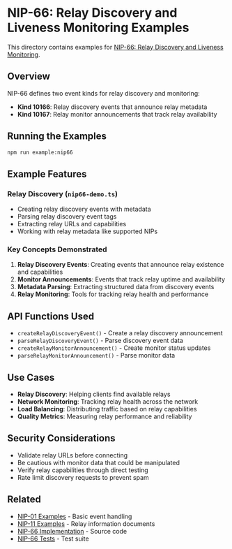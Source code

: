 # NIP-66: Relay Discovery and Liveness Monitoring Examples

This directory contains examples for [NIP-66: Relay Discovery and Liveness Monitoring](https://github.com/nostr-protocol/nips/blob/master/66.md).

## Overview

NIP-66 defines two event kinds for relay discovery and monitoring:
- **Kind 10166**: Relay discovery events that announce relay metadata
- **Kind 10167**: Relay monitor announcements that track relay availability

## Running the Examples

```bash
npm run example:nip66
```

## Example Features

### Relay Discovery (`nip66-demo.ts`)
- Creating relay discovery events with metadata
- Parsing relay discovery event tags
- Extracting relay URLs and capabilities
- Working with relay metadata like supported NIPs

### Key Concepts Demonstrated

1. **Relay Discovery Events**: Creating events that announce relay existence and capabilities
2. **Monitor Announcements**: Events that track relay uptime and availability
3. **Metadata Parsing**: Extracting structured data from discovery events
4. **Relay Monitoring**: Tools for tracking relay health and performance

## API Functions Used

- `createRelayDiscoveryEvent()` - Create a relay discovery announcement
- `parseRelayDiscoveryEvent()` - Parse discovery event data
- `createRelayMonitorAnnouncement()` - Create monitor status updates
- `parseRelayMonitorAnnouncement()` - Parse monitor data

## Use Cases

- **Relay Discovery**: Helping clients find available relays
- **Network Monitoring**: Tracking relay health across the network
- **Load Balancing**: Distributing traffic based on relay capabilities
- **Quality Metrics**: Measuring relay performance and reliability

## Security Considerations

- Validate relay URLs before connecting
- Be cautious with monitor data that could be manipulated
- Verify relay capabilities through direct testing
- Rate limit discovery requests to prevent spam

## Related

- [NIP-01 Examples](../nip01/) - Basic event handling
- [NIP-11 Examples](../nip11/) - Relay information documents
- [NIP-66 Implementation](../../src/nip66/) - Source code
- [NIP-66 Tests](../../tests/nip66/) - Test suite 